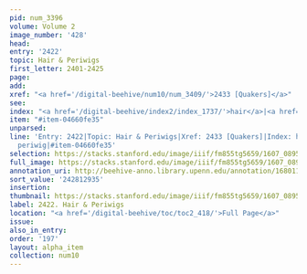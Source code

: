 ```yaml
---
pid: num_3396
volume: Volume 2
image_number: '428'
head:
entry: '2422'
topic: Hair & Periwigs
first_letter: 2401-2425
page:
add:
xref: "<a href='/digital-beehive/num10/num_3409/'>2433 [Quakers]</a>"
see:
index: "<a href='/digital-beehive/index2/index_1737/'>hair</a>|<a href='/digital-beehive/index4/index_2961/'>periwig</a>"
item: "#item-04660fe35"
unparsed:
line: 'Entry: 2422|Topic: Hair & Periwigs|Xref: 2433 [Quakers]|Index: hair|Index:
  periwig|#item-04660fe35'
selection: https://stacks.stanford.edu/image/iiif/fm855tg5659/1607_0895/783,2935,2769,416/full/0/default.jpg
full_image: https://stacks.stanford.edu/image/iiif/fm855tg5659/1607_0895/full/full/0/default.jpg
annotation_uri: http://beehive-anno.library.upenn.edu/annotation/1680111559583
sort_value: '242812935'
insertion:
thumbnail: https://stacks.stanford.edu/image/iiif/fm855tg5659/1607_0895/783,2935,600,180/250,/0/default.jpg
label: 2422. Hair & Periwigs
location: "<a href='/digital-beehive/toc/toc2_418/'>Full Page</a>"
issue:
also_in_entry:
order: '197'
layout: alpha_item
collection: num10
---
```

